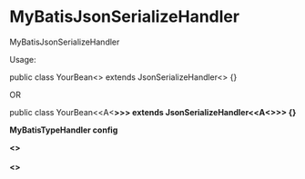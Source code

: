 # MyBatisJsonSerializeHandler
MyBatisJsonSerializeHandler

Usage:  

public class YourBean<<A>> extends JsonSerializeHandler<<A>> {}  
        
OR  

public class YourBean<<A<<B>>>> extends JsonSerializeHandler<<A<<B>>>> {}

MyBatisTypeHandler config  

<<resultMap id="BeanMapId" type="YourPath">>  
        <result column="yourColumnName" property="yourPropertyName" typeHandler="YourBeanPath"/>  
<</resultMap>>  

